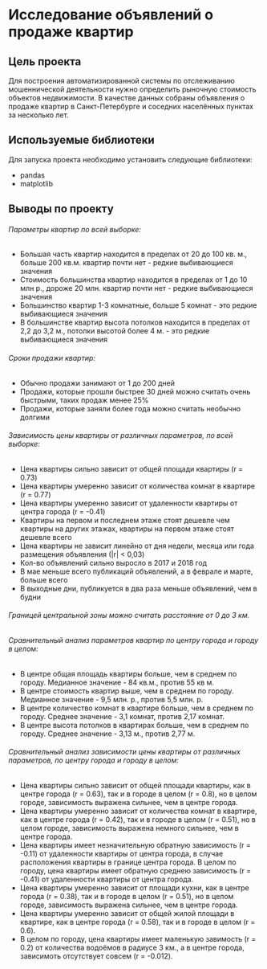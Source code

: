# Исследование объявлений о продаже квартир

## Цель проекта
Для построения автоматизированной системы по отслеживанию мошеннической деятельности нужно определить рыночную стоимость объектов недвижимости. В качестве данных собраны объявления о продаже квартир в Санкт-Петербурге и соседних населённых пунктах за несколько лет.

## Используемые библиотеки
Для запуска проекта необходимо установить следующие библиотеки:
- pandas
- matplotlib

## Выводы по проекту

###### Параметры квартир по всей выборке:

* Большая часть квартир находится в пределах от 20 до 100 кв. м., больше 200 кв.м. квартир почти нет - редкие выбивающиеся значения
* Стоимость большинства квартир находится в пределах от 1 до 10 млн р., дороже 20 млн. квартир почти нет - редкие выбивающиеся значения
* Большинство квартир 1-3 комнатные, больше 5 комнат - это редкие выбивающиеся значения 
* В большинстве квартир высота потолков находится в пределах от 2,2 до 3,2 м., потолки высотой более 4 м. - это редкие выбивающиеся значения

######  Сроки продажи квартир:

* Обычно продажи занимают от 1 до 200 дней
* Продажи, которые прошли быстрее 30 дней можно считать очень быстрыми, таких продаж менее 25%
* Продажи, которые заняли более года можно считать необычно долгими

###### Зависимость цены квартиры от различных параметров, по всей выборке:

* Цена квартиры сильно зависит от общей площади квартиры (r = 0.73)
* Цена квартиры умеренно зависит от количества комнат в квартире (r = 0.77)
* Цена квартиры умеренно зависит от удаленности квартиры от центра города (r = -0.41)
* Квартиры на первом и последнем этаже стоят дешевле чем квартиры на других этажах, квартиры на первом этаже стоят дешевле всего
* Цена квартиры не зависит линейно от дня недели, месяца или года размещения объявления (|r| < 0,03)
* Кол-во объявлений сильно выросло в 2017 и 2018 год
* В мае меньше всего публикаций объявлений, а в феврале и марте, больше всего
* В выходные дни, публикуется в два раза меньше объявлений, чем в будни

###### Границей центральной зоны можно считать расстояние от 0 до 3 км.

###### Сравнительный анализ параметров квартир по центру города и городу в целом:

* В центре общая площадь квартиры больше, чем в среднем по городу. Медианное значение - 84 кв.м., против 55 кв м.
* В центре стоимость квартир выше, чем в среднем по городу. Медианное значение - 9,5 млн. р., против 5,5 млн. р.
* В центре количество комнат в квартире больше, чем в среднем по городу. Среднее значение - 3,1 комнат, против 2,17 комнат.
* В центре высота потолков в квартирах больше, чем в среднем по городу. Среднее значение - 3,13 м., против 2,77 м.

###### Сравнительный анализ  зависимости цены квартиры от различных параметров, по центру города и городу в целом:

* Цена квартиры сильно зависит от общей площади квартиры, как в центре города (r = 0.63), так и в городе в целом (r = 0.8), но в целом городе, зависимость выражена сильнее, чем в центре города. 
* Цена квартиры умеренно зависит от количества комнат в квартире, как в центре города (r = 0.42), так и в городе в целом (r = 0.51), но в целом городе, зависимость выражена немного сильнее, чем в центре города. 
* Цена квартиры имеет незначительную обратную зависимость (r = -0.11) от удаленности квартиры от центра города, в случае расположения квартиры в границе центра города. В целом по городу, цена квартиры имеет обратную среднею зависимость (r = -0.41) от удаленности квартиры от центра города.
* Цена квартиры умеренно зависит от площади кухни, как в центре города (r = 0.38), так и в городе в целом (r = 0.51), но в целом городе, зависимость выражена сильнее, чем в центре города.
* Цена квартиры умеренно зависит от общей жилой площади в квартире, как в центре города (r = 0.58), так и в городе в целом (r = 0.6).
* В целом по городу, цена квартиры имеет маленькую завимость (r = 0.2) от количества водоёмов в радиусе 3 км., а в центре города, зависимоть отсутствует совсем (r = -0.012).
